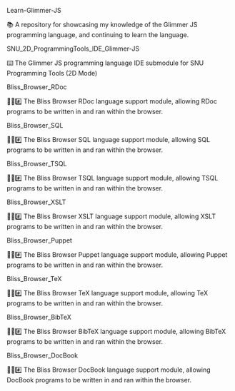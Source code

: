 
Learn-Glimmer-JS

📚️ A repository for showcasing my knowledge of the Glimmer JS programming language, and continuing to learn the language. 

SNU_2D_ProgrammingTools_IDE_Glimmer-JS

⌨️ The Glimmer JS programming language IDE submodule for SNU Programming Tools (2D Mode)

Bliss_Browser_RDoc

🌳️🌐️#️⃣️ The Bliss Browser RDoc language support module, allowing RDoc programs to be written in and ran within the browser.

Bliss_Browser_SQL

🌳️🌐️#️⃣️ The Bliss Browser SQL language support module, allowing SQL programs to be written in and ran within the browser.

Bliss_Browser_TSQL

🌳️🌐️#️⃣️ The Bliss Browser TSQL language support module, allowing TSQL programs to be written in and ran within the browser.

Bliss_Browser_XSLT

🌳️🌐️#️⃣️ The Bliss Browser XSLT language support module, allowing XSLT programs to be written in and ran within the browser.

Bliss_Browser_Puppet

🌳️🌐️#️⃣️ The Bliss Browser Puppet language support module, allowing Puppet programs to be written in and ran within the browser.

Bliss_Browser_TeX

🌳️🌐️#️⃣️ The Bliss Browser TeX language support module, allowing TeX programs to be written in and ran within the browser.

Bliss_Browser_BibTeX

🌳️🌐️#️⃣️ The Bliss Browser BibTeX language support module, allowing BibTeX programs to be written in and ran within the browser.

Bliss_Browser_DocBook

🌳️🌐️#️⃣️ The Bliss Browser DocBook language support module, allowing DocBook programs to be written in and ran within the browser.

